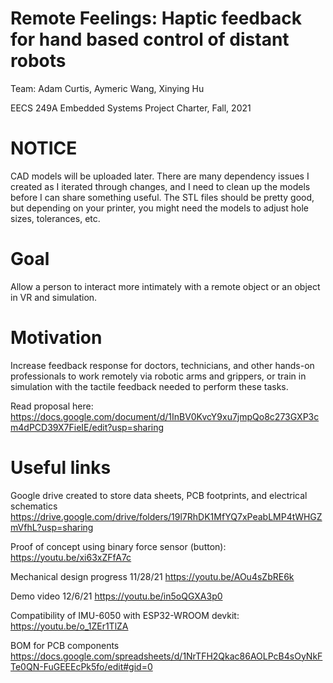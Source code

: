 # Remote Feelings: Haptic feedback for hand based control of distant robots

Team: Adam Curtis, Aymeric Wang, Xinying Hu

EECS 249A Embedded Systems Project Charter, Fall, 2021

# NOTICE
CAD models will be uploaded later. There are many dependency issues I created as I iterated through changes, and I need to clean up the models before I can share something useful. The STL files should be pretty good, but depending on your printer, you might need the models to adjust hole sizes, tolerances, etc. 

# Goal
Allow a person to interact more intimately with a remote object or an object in VR and simulation. 

# Motivation
Increase feedback response for doctors, technicians, and other hands-on professionals to work remotely via robotic arms and grippers, or train in simulation with the tactile feedback needed to perform these tasks. 

Read proposal here:
  https://docs.google.com/document/d/1InBV0KvcY9xu7jmpQo8c273GXP3cm4dPCD39X7FieIE/edit?usp=sharing

# Useful links 

Google drive created to store data sheets, PCB footprints, and electrical schematics
  https://drive.google.com/drive/folders/19l7RhDK1MfYQ7xPeabLMP4tWHGZmVfhL?usp=sharing
  
Proof of concept using binary force sensor (button):
  https://youtu.be/xi63xZFfA7c
  
Mechanical design progress 11/28/21
  https://youtu.be/AOu4sZbRE6k
  
Demo video 12/6/21
  https://youtu.be/in5oQGXA3p0

Compatibility of IMU-6050 with ESP32-WROOM devkit:
  https://youtu.be/o_1ZEr1TlZA

BOM for PCB components
  https://docs.google.com/spreadsheets/d/1NrTFH2Qkac86AOLPcB4sOyNkFTe0QN-FuGEEEcPk5fo/edit#gid=0

